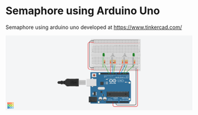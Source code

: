 # Semaphore using Arduino Uno

Semaphore using arduino uno developed at https://www.tinkercad.com/

![Screenshot](semaphore-circuit.png)
